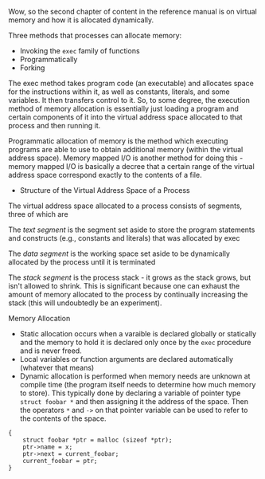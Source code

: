 Wow, so the second chapter of content in the reference manual is on virtual
memory and how it is allocated dynamically. 

Three methods that processes can allocate memory:
  - Invoking the `exec` family of functions
  - Programmatically
  - Forking

The exec method takes program code (an executable) and allocates space for the
instructions within it, as well as constants, literals, and some variables.  It
then transfers control to it.  So, to some degree, the execution method of
memory allocation is essentially just loading a program and certain components
of it into the virtual address space allocated to that process and then running
it.

Programmatic allocation of memory is the method which executing programs are
able to use to obtain additional memory (within the virtual address space).
Memory mapped I/O is another method for doing this - memory mapped I/O is
basically a decree that a certain range of the virtual address space correspond
exactly to the contents of a file.

* Structure of the Virtual Address Space of a Process

The virtual address space allocated to a process consists of segments, three of
which are

The *text segment* is the segment set aside to store the program statements and
constructs (e.g., constants and literals) that was allocated by exec

The *data segment* is the working space set aside to be dynamically allocated
by the process until it is terminated

The *stack segment* is the process stack - it grows as the stack grows, but
isn't allowed to shrink.  This is significant because one can exhaust the amount
of memory allocated to the process by continually increasing the stack (this
will undoubtedly be an experiment).

Memory Allocation

  - Static allocation occurs when a varaible is declared globally or statically
    and the memory to hold it is declared only once by the `exec` procedure and
    is never freed.
  - Local variables or function arguments are declared automatically (whatever
    that means)
  - Dynamic allocation is performed when memory needs are unknown at compile
    time (the program itself needs to determine how much memory to store).  This
    typically done by declaring a variable of pointer type `struct foobar *` and
    then assigning it the address of the space.  Then the operators `*` and `->`
    on that pointer variable can be used to refer to the contents of the space.

```
{
	struct foobar *ptr = malloc (sizeof *ptr);
	ptr->name = x;
	ptr->next = current_foobar;
	current_foobar = ptr;
}
```
